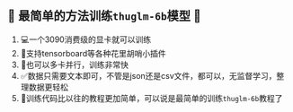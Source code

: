 ## 🚀 最简单的方法训练`thuglm-6b`模型 🎯

1. 💻一个3090消费级的显卡就可以训练
2. 🎯支持tensorboard等各种花里胡哨小插件
3. 🚀也可以多卡并行，训练非常快
4. ✅数据只需要文本即可，不管是json还是csv文件，都可以，无监督学习，整理数据更轻松
5. 📝训练代码比以往的教程更加简单，可以说是最简单的训练`thuglm-6b`教程了